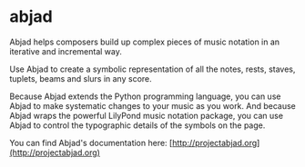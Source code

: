 abjad
=====

Abjad helps composers build up complex pieces of music notation in an iterative and
incremental way.

Use Abjad to create a symbolic representation of all the notes, rests, staves, tuplets,
beams and slurs in any score.

Because Abjad extends the Python programming language, you can use Abjad to make
systematic changes to your music as you work. And because Abjad wraps the powerful
LilyPond music notation package, you can use Abjad to control the typographic details
of the symbols on the page.

You can find Abjad's documentation here: [http://projectabjad.org](http://projectabjad.org)

